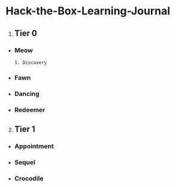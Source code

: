 # Hack-the-Box-Learning-Journal
1. ## Tier 0
- ### Meow
      1. Discovery
      
- ### Fawn
- ### Dancing
- ### Redeemer
2. ## Tier 1
- ### Appointment
- ### Sequel
- ### Crocodile
